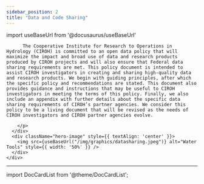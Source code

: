 ```yaml
---
sidebar_position: 2
title: "Data and Code Sharing"
---
```


import useBaseUrl from '@docusaurus/useBaseUrl'

<div className="container">
    <div className="hero-content">
      <div className="hero-text">
        <p>
          
          The Cooperative Institute for Research to Operations in Hydrology (CIROH) is committed to an open data policy that will maximize the impact and broad use of data and research products produced by CIROH projects and will also ensure that Federal data sharing requirements are met. This policy document is intended to assist CIROH investigators in creating and sharing high-quality data and research products. We begin with guiding principles, after which the specific policy and recommendations are stated. This document also provides guidance and instructions that may be useful to CIROH investigators in meeting the terms of this policy. Finally, we also include an appendix with further details about the specific data sharing requirements of CIROH’s partner agencies. We consider this policy to be a living document that will be revised as the needs of CIROH investigators and CIROH partner agencies evolve.

        </p>
      </div>
      <div className="hero-image" style={{ textAlign: 'center' }}>
        <img src={useBaseUrl("/img/graphics/datasharing.jpeg")} alt="Water Tools" style={{ width: '50%' }} />
      </div>
    </div>
</div>

------------------------------------------------

import DocCardList from '@theme/DocCardList';

<DocCardList />